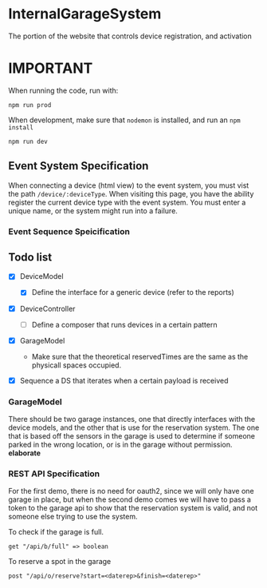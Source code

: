# InternalGarageSystem
The portion of the website that controls device registration, and activation

# IMPORTANT

When running the code, run with:

```
npm run prod
```

When development, make sure that `nodemon` is installed, and run an `npm install`

```
npm run dev
```


## Event System Specification

When connecting a device (html view) to the event system, you must vist the path `/device/:deviceType`. When visiting this page, you have the ability register the current device type with the event system. You must enter a unique name, or the system might run into a failure.

### Event Sequence Speicification





## Todo list

- [x] DeviceModel
  - [x] Define the interface for a generic device (refer to the reports)
- [x] DeviceController
  - [ ] Define a composer that runs devices in a certain pattern
- [x] GarageModel
  - Make sure that the theoretical reservedTimes are the same as the physicall spaces occupied.
- [x] Sequence a DS that iterates when a certain payload is received


### GarageModel

There should be two garage instances, one that directly interfaces with the device models, and the other that is use for the reservation system. The one that is based off the sensors in the garage is used to determine if someone parked in the wrong location, or is in the garage without permission. **elaborate**




### REST API Specification

For the first demo, there is no need for oauth2, since we will only have one garage in place, but when the second demo comes we will have to pass a token to the garage api to show that the reservation system is valid, and not someone else trying to use the system.

To check if the garage is full.

```
get "/api/b/full" => boolean
```

To reserve a spot in the garage
```
post "/api/o/reserve?start=<daterep>&finish=<daterep>"
```
